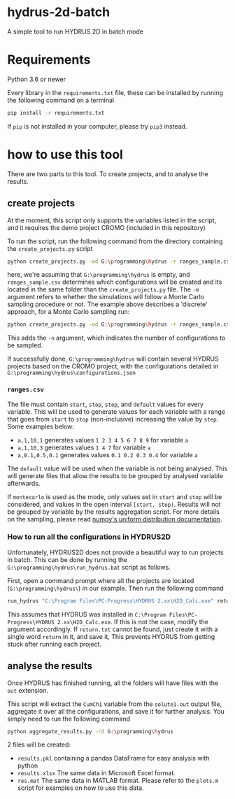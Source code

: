 # hydrus-2d-batch
A simple tool to run HYDRUS 2D in batch mode

# Requirements

Python 3.6 or newer

Every library in the `requirements.txt` file, these can be installed by running the following command on a terminal 

```bash
pip install -r requirements.txt
```

If `pip` is not installed in your computer, please try `pip3` instead.

# how to use this tool

There are two parts to this tool. To create projects, and to analyse the results.

## create projects
At the moment, this script only supports the variables listed in the script, and it requires the demo project CROMO (included in this repository)

To run the script, run the following command from the directory containing the `create_projects.py` script

```bash
python create_projects.py -od G:\programming\hydrus -r ranges_sample.csv -m discrete
```

here, we're assuming that `G:\programming\hydrus` is empty, and `ranges_sample.csv` determines which configurations will be created and its located in the same folder than the `create_projects.py` file. The `-m` argument refers to whether the simulations will follow a Monte Carlo sampling procedure or not. The example above describes a 'discrete' approach, for a Monte Carlo sampling run:

```bash
python create_projects.py -od G:\programming\hydrus -r ranges_sample.csv -m montecarlo -n 1000
```

This adds the `-n` argument, which indicates the number of configurations to be sampled. 

If successfully done, `G:\programming\hydrus` will contain several HYDRUS projects based on the CROMO project, with the configurations detailed in `G:\programming\hydrus\configurations.json`

### `ranges.csv`

The file must contain `start`, `stop`, `step`, and `default` values for every variable. This will be used to generate values for each variable with a range that goes from `start` to `stop` (non-inclusive) increasing the value by `step`. Some examples below:

* `a,1,10,1` generates values `1 2 3 4 5 6 7 8 9` for variable `a`
* `a,1,10,3` generates values `1 4 7` for variable `a`
* `a,0.1,0.5,0.1` generates values `0.1 0.2 0.3 0.4` for variable `a`

The `default` value will be used when the variable is not being analysed. This will generate files that allow the results to be grouped by analysed variable afterwards.

If `montecarlo` is used as the mode, only values set in `start` and `stop` will be considered, and values in the open interval `[start, stop)`. Results will not be grouped by variable by the results aggregation script. For more details on the sampling, please read [numpy's uniform distribution documentation](https://docs.scipy.org/doc/numpy/reference/generated/numpy.random.uniform.html#numpy.random.uniform).

### How to run all the configurations in HYDRUS2D 

Unfortunately, HYDRUS2D does not provide a beautiful way to run projects in batch. This can be done by running the `G:\programming\hydrus\run_hydrus.bat` script as follows.

First, open a command prompt where all the projects are located (`G:\programming\hydrus\`) in our example. Then run the following command

```bat
run_hydrus "C:\Program Files\PC-Progress\HYDRUS 2.xx\H2D_Calc.exe" return.txt
```

This assumes that HYDRUS was installed in `C:\Program Files\PC-Progress\HYDRUS 2.xx\H2D_Calc.exe`. If this is not the case, modify the argument accordingly. If `return.txt` cannot be found, just create it with a single word `return` in it, and save it, This prevents HYDRUS from getting stuck after running each project. 

## analyse the results

Once HYDRUS has finished running, all the folders will have files with the `out` extension.

This script will extract the `CumCh1` variable from the `solute1.out` output file, aggregate it over all the configurations, and save it for further analysis. 
You simply need to run the following command

```bash
python aggregate_results.py -rd G:\programming\hydrus
```

2 files will be created: 
* `results.pkl` containing a pandas DataFrame for easy analysis with python
* `results.xlsx` The same data in Microsoft Excel format.
* `res.mat` The same data in MATLAB format. Please refer to the `plots.m` script for examples on how to use this data.